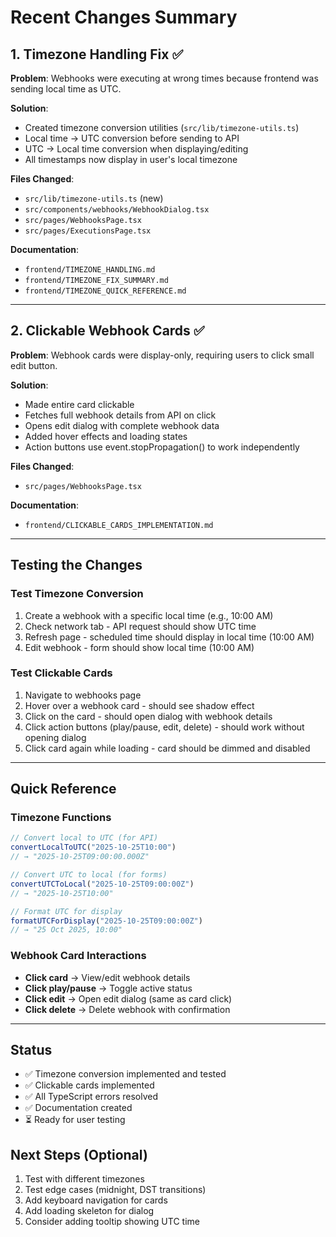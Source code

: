 # Recent Changes Summary

## 1. Timezone Handling Fix ✅

**Problem**: Webhooks were executing at wrong times because frontend was sending local time as UTC.

**Solution**: 
- Created timezone conversion utilities (`src/lib/timezone-utils.ts`)
- Local time → UTC conversion before sending to API
- UTC → Local time conversion when displaying/editing
- All timestamps now display in user's local timezone

**Files Changed**:
- `src/lib/timezone-utils.ts` (new)
- `src/components/webhooks/WebhookDialog.tsx`
- `src/pages/WebhooksPage.tsx`
- `src/pages/ExecutionsPage.tsx`

**Documentation**:
- `frontend/TIMEZONE_HANDLING.md`
- `frontend/TIMEZONE_FIX_SUMMARY.md`
- `frontend/TIMEZONE_QUICK_REFERENCE.md`

---

## 2. Clickable Webhook Cards ✅

**Problem**: Webhook cards were display-only, requiring users to click small edit button.

**Solution**:
- Made entire card clickable
- Fetches full webhook details from API on click
- Opens edit dialog with complete webhook data
- Added hover effects and loading states
- Action buttons use event.stopPropagation() to work independently

**Files Changed**:
- `src/pages/WebhooksPage.tsx`

**Documentation**:
- `frontend/CLICKABLE_CARDS_IMPLEMENTATION.md`

---

## Testing the Changes

### Test Timezone Conversion
1. Create a webhook with a specific local time (e.g., 10:00 AM)
2. Check network tab - API request should show UTC time
3. Refresh page - scheduled time should display in local time (10:00 AM)
4. Edit webhook - form should show local time (10:00 AM)

### Test Clickable Cards
1. Navigate to webhooks page
2. Hover over a webhook card - should see shadow effect
3. Click on the card - should open dialog with webhook details
4. Click action buttons (play/pause, edit, delete) - should work without opening dialog
5. Click card again while loading - card should be dimmed and disabled

---

## Quick Reference

### Timezone Functions
```typescript
// Convert local to UTC (for API)
convertLocalToUTC("2025-10-25T10:00") 
// → "2025-10-25T09:00:00.000Z"

// Convert UTC to local (for forms)
convertUTCToLocal("2025-10-25T09:00:00Z") 
// → "2025-10-25T10:00"

// Format UTC for display
formatUTCForDisplay("2025-10-25T09:00:00Z") 
// → "25 Oct 2025, 10:00"
```

### Webhook Card Interactions
- **Click card** → View/edit webhook details
- **Click play/pause** → Toggle active status
- **Click edit** → Open edit dialog (same as card click)
- **Click delete** → Delete webhook with confirmation

---

## Status
- ✅ Timezone conversion implemented and tested
- ✅ Clickable cards implemented
- ✅ All TypeScript errors resolved
- ✅ Documentation created
- ⏳ Ready for user testing

## Next Steps (Optional)
1. Test with different timezones
2. Test edge cases (midnight, DST transitions)
3. Add keyboard navigation for cards
4. Add loading skeleton for dialog
5. Consider adding tooltip showing UTC time
